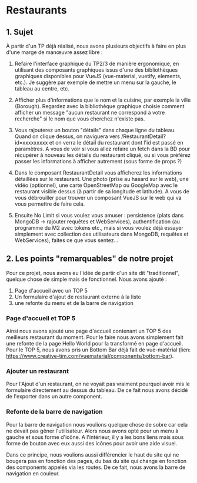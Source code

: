 # Restaurants

## 1. Sujet

À partir d'un TP déjà réalisé, nous avons plusieurs objectifs à faire en plus d'une marge de manœuvre assez libre : 

1. Refaire l'interface graphique du TP2/3 de manière ergonomique, en utilisant des composants graphiques issus d'une des bibliothèques graphiques disponibles pour VueJS (vue-material, vuetify, elements, etc.). Je suggère par exemple de mettre un menu sur la gauche, le tableau au centre, etc.

2. Afficher plus d'informations que le nom et la cuisine, par exemple la ville (Borough). Regardez avec la bibliothèque graphique choisie comment afficher un message "aucun restaurant ne correspond à votre recherche" si le nom que vous cherchez n'existe pas.

3. Vous rajouterez un bouton "détails" dans chaque ligne du tableau. Quand on clique dessus, on naviguera vers /RestaurantDetail?id=xxxxxxxxx et on verra le détail du restaurant dont l'id est passé en paramètres. A vous de voir si vous allez refaire un fetch dans la BD pour récupérer à nouveau les détails du restaurant cliqué, ou si vous préférez passer les informations à afficher autrement (sous forme de props ?)

4. Dans le composant RestaurantDetail vous afficherez les informations détaillées sur le restaurant. Une photo (prise au hasard sur le web), une vidéo (optionnel), une carte OpenStreetMap ou GoogleMap avec le restaurant visible dessus (à partir de sa longitude et latitude). A vous de vous débrouiller pour trouver un composant VueJS sur le web qui va vous permettre de faire cela.

5. Ensuite No Limit si vous voulez vous amuser : persistence (plats dans MongoDB -> rajouter requêtes et WebServices), authentification (au programme du M2 avec tokens etc., mais si vous voulez déjà essayer simplement avec collection des utilisateurs dans MongoDB, requêtes et WebServices), faites ce que vous sentez...

## 2. Les points "remarquables" de notre projet

Pour ce projet, nous avons eu l'idée de partir d'un site dit "traditionnel", quelque chose de simple mais de fonctionnel. Nous avons ajouté : 
1. Page d'accueil avec un TOP 5
2. Un formulaire d'ajout de restaurant externe à la liste
3. une refonte du menu et de la barre de navigation

### Page d'accueil et TOP 5

Ainsi nous avons ajouté une page d'accueil contenant un TOP 5 des meilleurs restaurant du moment. Pour le faire nous avons simplement fait une refonte de la page Hello World pour la transformé en page d'accueil. Pour le TOP 5, nous avons pris un Bottom Bar déjà fait de vue-matérial (lien: https://www.creative-tim.com/vuematerial/components/bottom-bar).

### Ajouter un restaurant

Pour l'Ajout d'un restaurant, on ne voyait pas vraiment pourquoi avoir mis le formulaire directement au dessus du tableau. De ce fait nous avons décidé de l'exporter dans un autre component. 

### Refonte de la barre de navigation

Pour la barre de navigation nous voulions quelque chose de sobre car cela ne devait pas gêner l'utilisateur. Alors nous avons opté pour un menu à gauche et sous forme d'icône. A l'intérieur, il y a les bons liens mais sous forme de bouton avec eux aussi des icônes pour avoir une aide visuel. 

Dans ce principe, nous voulions aussi différencier le haut du site qui ne bougera pas en fonction des pages, du bas du site qui change en fonction des components appelés via les routes. De ce fait, nous avons la barre de navigation en couleur. 
